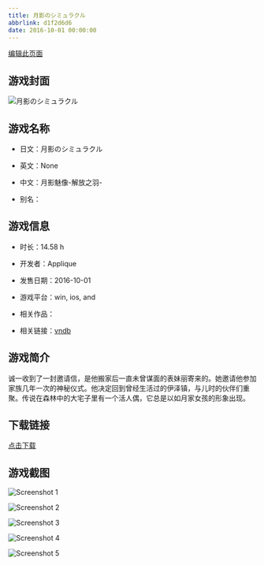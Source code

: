 ```yaml
---
title: 月影のシミュラクル
abbrlink: d1f2d6d6
date: 2016-10-01 00:00:00
---
```

[编辑此页面](https://github.com/ACG-3/ADV3-source/blob/main/source/_posts/games/%E6%9C%88%E5%BD%B1%E3%81%AE%E3%82%B7%E3%83%9F%E3%83%A5%E3%83%A9%E3%82%AF%E3%83%AB.md)

## 游戏封面

![月影のシミュラクル](https%3A//pan.timero.xyz/onedrive/img_lib_001/%E6%9C%88%E5%BD%B1%E3%81%AE%E3%82%B7%E3%83%9F%E3%83%A5%E3%83%A9%E3%82%AF%E3%83%AB_cover.avif)


## 游戏名称

- 日文：月影のシミュラクル
- 英文：None
- 中文：月影魅像-解放之羽-

- 别名：


## 游戏信息

- 时长：14.58 h
- 开发者：Applique
- 发售日期：2016-10-01
- 游戏平台：win, ios, and
- 相关作品：

- 相关链接：[vndb](https://vndb.org/v19964)


## 游戏简介

诚一收到了一封邀请信，是他搬家后一直未曾谋面的表妹丽寄来的。她邀请他参加家族几年一次的神秘仪式。他决定回到曾经生活过的伊泽镇，与儿时的伙伴们重聚。传说在森林中的大宅子里有一个活人偶，它总是以如月家女孩的形象出现。




## 下载链接

[点击下载](https://pan.timero.xyz/onedrive/adv_lib_001/%E6%9C%88%E5%BD%B1%E3%81%AE%E3%82%B7%E3%83%9F%E3%83%A5%E3%83%A9%E3%82%AF%E3%83%AB)


## 游戏截图


![Screenshot 1](https%3A//pan.timero.xyz/onedrive/img_lib_001/%E6%9C%88%E5%BD%B1%E3%81%AE%E3%82%B7%E3%83%9F%E3%83%A5%E3%83%A9%E3%82%AF%E3%83%AB_Screenshot_1.avif)

![Screenshot 2](https%3A//pan.timero.xyz/onedrive/img_lib_001/%E6%9C%88%E5%BD%B1%E3%81%AE%E3%82%B7%E3%83%9F%E3%83%A5%E3%83%A9%E3%82%AF%E3%83%AB_Screenshot_2.avif)

![Screenshot 3](https%3A//pan.timero.xyz/onedrive/img_lib_001/%E6%9C%88%E5%BD%B1%E3%81%AE%E3%82%B7%E3%83%9F%E3%83%A5%E3%83%A9%E3%82%AF%E3%83%AB_Screenshot_3.avif)

![Screenshot 4](https%3A//pan.timero.xyz/onedrive/img_lib_001/%E6%9C%88%E5%BD%B1%E3%81%AE%E3%82%B7%E3%83%9F%E3%83%A5%E3%83%A9%E3%82%AF%E3%83%AB_Screenshot_4.avif)

![Screenshot 5](https%3A//pan.timero.xyz/onedrive/img_lib_001/%E6%9C%88%E5%BD%B1%E3%81%AE%E3%82%B7%E3%83%9F%E3%83%A5%E3%83%A9%E3%82%AF%E3%83%AB_Screenshot_5.avif)

